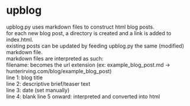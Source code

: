 # upblog
upblog.py uses markdown files to construct html blog posts.<br>
for each new blog post, a directory is created and a link is added to index.html.<br>
existing posts can be updated by feeding upblog.py the same (modified) markdown file.<br>
markdown files are interpreted as such:<br>
filename: becomes the url extension (ex: example_blog_post.md -> hunterirving.com/blog/example_blog_post)<br>
line 1: blog title<br>
line 2: descriptive brief/teaser text<br>
line 3: date (set manually)<br>
line 4: blank
line 5 onward: interpreted and converted into html<br><br>
